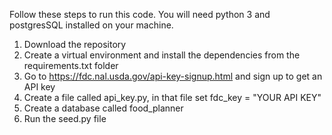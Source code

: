 Follow these steps to run this code.
You will need python 3 and postgresSQL installed on your machine.
1. Download the repository
2. Create a virtual environment and install the dependencies from the requirements.txt folder
3. Go to https://fdc.nal.usda.gov/api-key-signup.html and sign up to get an API key
4. Create a file called api_key.py, in that file set fdc_key = "YOUR API KEY"
5. Create a database called food_planner
6. Run the seed.py file

